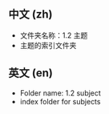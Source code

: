 ## 中文 (zh)

- 文件夹名称：1.2 主题
- 主题的索引文件夹

## 英文 (en)

- Folder name: 1.2 subject
- index folder for subjects
